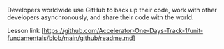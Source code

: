 Developers worldwide use GitHub to back up their code, work with other developers asynchronously, and share their code with the world.




















Lesson link [https://github.com/Accelerator-One-Days-Track-1/unit-fundamentals/blob/main/github/readme.md]